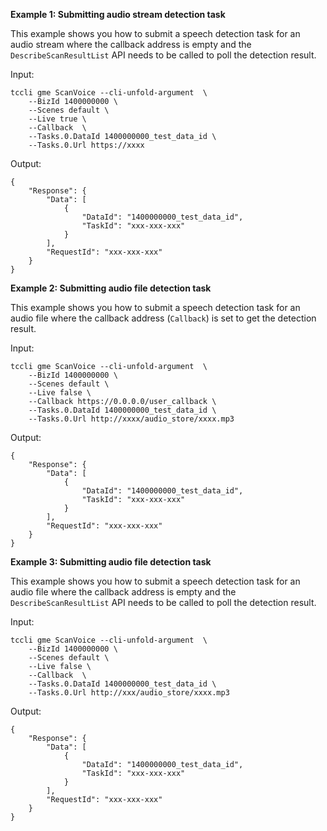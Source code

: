 **Example 1: Submitting audio stream detection task**

This example shows you how to submit a speech detection task for an audio stream where the callback address is empty and the `DescribeScanResultList` API needs to be called to poll the detection result.

Input: 

```
tccli gme ScanVoice --cli-unfold-argument  \
    --BizId 1400000000 \
    --Scenes default \
    --Live true \
    --Callback  \
    --Tasks.0.DataId 1400000000_test_data_id \
    --Tasks.0.Url https://xxxx
```

Output: 
```
{
    "Response": {
        "Data": [
            {
                "DataId": "1400000000_test_data_id",
                "TaskId": "xxx-xxx-xxx"
            }
        ],
        "RequestId": "xxx-xxx-xxx"
    }
}
```

**Example 2: Submitting audio file detection task**

This example shows you how to submit a speech detection task for an audio file where the callback address (`Callback`) is set to get the detection result.

Input: 

```
tccli gme ScanVoice --cli-unfold-argument  \
    --BizId 1400000000 \
    --Scenes default \
    --Live false \
    --Callback https://0.0.0.0/user_callback \
    --Tasks.0.DataId 1400000000_test_data_id \
    --Tasks.0.Url http://xxxx/audio_store/xxxx.mp3
```

Output: 
```
{
    "Response": {
        "Data": [
            {
                "DataId": "1400000000_test_data_id",
                "TaskId": "xxx-xxx-xxx"
            }
        ],
        "RequestId": "xxx-xxx-xxx"
    }
}
```

**Example 3: Submitting audio file detection task**

This example shows you how to submit a speech detection task for an audio file where the callback address is empty and the `DescribeScanResultList` API needs to be called to poll the detection result.

Input: 

```
tccli gme ScanVoice --cli-unfold-argument  \
    --BizId 1400000000 \
    --Scenes default \
    --Live false \
    --Callback  \
    --Tasks.0.DataId 1400000000_test_data_id \
    --Tasks.0.Url http://xxx/audio_store/xxxx.mp3
```

Output: 
```
{
    "Response": {
        "Data": [
            {
                "DataId": "1400000000_test_data_id",
                "TaskId": "xxx-xxx-xxx"
            }
        ],
        "RequestId": "xxx-xxx-xxx"
    }
}
```

